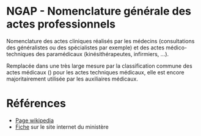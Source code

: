 # NGAP - Nomenclature générale des actes professionnels
<!-- SPDX-License-Identifier: MPL-2.0 -->

Nomenclature des actes cliniques réalisés par les médecins (consultations des généralistes ou des spécialistes par exemple) et des actes médico-techniques des paramédicaux (kinésithérapeutes, infirmiers, …). 

Remplacée dans une très large mesure par la classification commune des actes médicaux (<link-previewer href="CCAM.html" text="CCAM" preview-title="CCAM - Classification commune des actes médicaux" preview-text="La classification commune des actes médicaux est une nomenclature française destinée à coder les gestes pratiqués par les médecins, gestes techniques dans un premier temps puis, par la suite, les actes intellectuels cliniques. " />) pour les actes techniques médicaux, elle est encore majoritairement utilisée par les auxiliaires médicaux. 

# Références

- [Page wikipedia](https://fr.wikipedia.org/wiki/Nomenclature_g%C3%A9n%C3%A9rale_des_actes_professionnels)
- [Fiche](https://solidarites-sante.gouv.fr/professionnels/gerer-un-etablissement-de-sante-medico-social/financement/financement-des-etablissements-de-sante-10795/financement-des-etablissements-de-sante-glossaire/article/ngap-nomenclature-generale-des-actes-professionnels) sur le site internet du ministère

